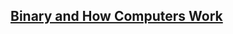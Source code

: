 [**Binary and How Computers Work**](https://git.generalassemb.ly/ga-wdi-lessons/binary-and-how-computers-work/blob/master/README.md)
------
